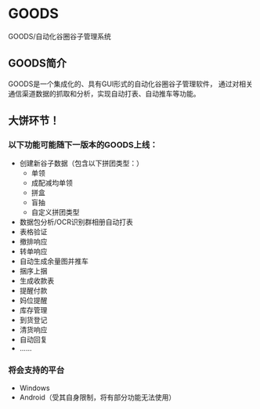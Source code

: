 # GOODS
GOODS/自动化谷圈谷子管理系统
## GOODS简介
GOODS是一个集成化的、具有GUI形式的自动化谷圈谷子管理软件，
通过对相关通信渠道数据的抓取和分析，实现自动打表、自动推车等功能。
## 大饼环节！  
### 以下功能可能随下一版本的GOODS上线：
- 创建新谷子数据（包含以下拼团类型：）
  - 单领
  - 成配减均单领
  - 拼盒
  - 盲抽
  - 自定义拼团类型
- 数据包分析/OCR识别群相册自动打表  
- 表格验证
- 撤排响应
- 转单响应
- 自动生成余量图并推车
- 捆序上捆
- 生成收款表
- 提醒付款
- 妈位提醒
- 库存管理
- 到货登记
- 清货响应
- 自动回复
- ......
### 将会支持的平台
- Windows
- Android（受其自身限制，将有部分功能无法使用）
